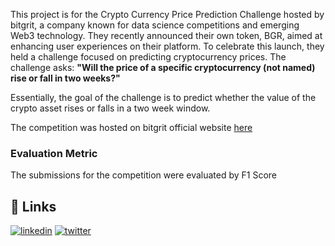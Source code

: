 This project is for the Crypto Currency Price Prediction Challenge hosted by bitgrit, a company known for data science competitions and emerging Web3 technology. They recently announced their own token, BGR, aimed at enhancing user experiences on their platform. To celebrate this launch, they held a challenge focused on predicting cryptocurrency prices. The challenge asks: **"Will the price of a specific cryptocurrency (not named) rise or fall in two weeks?"** 

Essentially, the goal of the challenge is to predict whether the value of the crypto asset rises or falls in a two week window.

The competition was hosted on bitgrit official website [here](https://bitgrit.net/competition/20)

### Evaluation Metric

The submissions for the competition were evaluated by F1 Score

## 🔗 Links
[![linkedin](https://img.shields.io/badge/linkedin-0A66C2?style=for-the-badge&logo=linkedin&logoColor=white)](https://www.linkedin.com/in/joseph-edet-analyst)
[![twitter](https://img.shields.io/badge/twitter-1DA1F2?style=for-the-badge&logo=twitter&logoColor=white)](https://x.com/joebasshd)
